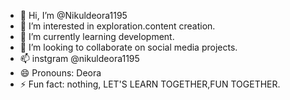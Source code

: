 - 👋 Hi, I’m @Nikuldeora1195
- 👀 I’m interested in exploration.content creation.
- 🌱 I’m currently learning development.
- 💞️ I’m looking to collaborate on social media projects.
- 📫 instgram @nikuldeora1195
- 😄 Pronouns: Deora
- ⚡ Fun fact: nothing, LET'S LEARN TOGETHER,FUN TOGETHER.

<!---
Nikuldeora1195/Nikuldeora1195 is a ✨ special ✨ repository because its `README.md` (this file) appears on your GitHub profile.
You can click the Preview link to take a look at your changes.
--->
